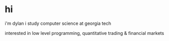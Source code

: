 # hi

i'm dylan i study computer science at georgia tech

interested in low level programming, quantitative trading & financial markets
